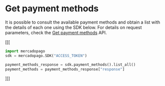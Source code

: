 # Get payment methods

It is possible to consult the available payment methods and obtain a list with the details of each one using the SDK below. For details on request parameters, check the [Get payment methods](/developers/en/reference/payment_methods/_payment_methods/get) API.

[[[
```python
import mercadopago
sdk = mercadopago.SDK("ACCESS_TOKEN")

payment_methods_response = sdk.payment_methods().list_all()
payment_methods = payment_methods_response["response"]
```
]]]